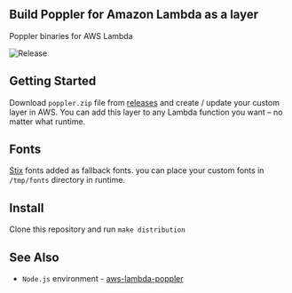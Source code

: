 ## Build Poppler for Amazon Lambda as a layer
Poppler binaries for AWS Lambda 

![Release](https://github.com/jeylabs/aws-lambda-poppler-layer/workflows/Release/badge.svg)

## Getting Started
Download `poppler.zip` file from [releases](https://github.com/jeylabs/aws-lambda-poppler-layer/releases) and create / update your custom layer in AWS. You can add this layer to any Lambda function you want – no matter what runtime.

## Fonts
[Stix](https://github.com/stipub/stixfonts/tree/master/OTF) fonts added as fallback fonts. you can place your custom fonts in `/tmp/fonts` directory in runtime.

## Install
Clone this repository and run `make distribution`

## See Also
- `Node.js` environment - [aws-lambda-poppler](https://github.com/jeylabs/aws-lambda-poppler)
